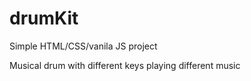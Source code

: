 # drumKit

Simple HTML/CSS/vanila JS project

Musical drum with different keys playing different music
